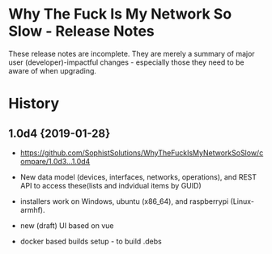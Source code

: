 Why The Fuck Is My Network So Slow - Release Notes
=====
These release notes are incomplete. They are merely a summary of
major user (developer)-impactful changes - especially those they need
to be aware of when upgrading.

History
=======

## 1.0d4 {2019-01-28}

- https://github.com/SophistSolutions/WhyTheFuckIsMyNetworkSoSlow/compare/1.0d3...1.0d4

- New data model (devices, interfaces, networks, operations), and REST API to access these(lists and indvidual items by GUID)

- installers work on Windows, ubuntu (x86_64), and raspberrypi (Linux-armhf).

- new (draft) UI based on vue

- docker based builds setup - to build .debs